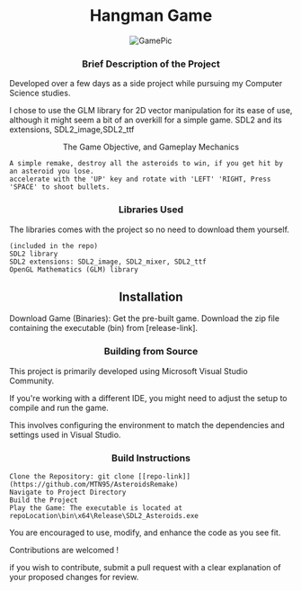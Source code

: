 # <div align="center">Hangman Game</div>


<div align="center">
    <img src="[https://github.com/MTN95/AsteroidsRemake/assets/113786893/d91239fc-5195-4fa8-af3c-f710fb0b316](https://github.com/user-attachments/assets/580ed1a8-9a63-4e28-8f1d-715f56a5ae84)" alt="GamePic">
</div>


### <div align="center">Brief Description of the Project </div>
   
Developed over a few days as a side project while pursuing my Computer Science studies.

I chose to use the GLM library for 2D vector manipulation for its ease of use, although it might seem a bit of an overkill for a simple game.
SDL2 and its extensions, SDL2_image,SDL2_ttf


<div align="center">    
The Game Objective, and Gameplay Mechanics
</div>

    A simple remake, destroy all the asteroids to win, if you get hit by an asteroid you lose. 
    accelerate with the 'UP' key and rotate with 'LEFT' 'RIGHT, Press 'SPACE' to shoot bullets.   


### <div align="center">Libraries Used</div>

The libraries comes with the project so no need to download them yourself.


    (included in the repo)
    SDL2 library
    SDL2 extensions: SDL2_image, SDL2_mixer, SDL2_ttf
    OpenGL Mathematics (GLM) library 

## <div align="center">Installation</div>


Download Game (Binaries): Get the pre-built game. Download the zip file containing the executable (bin) from [release-link].


### <div align="center">Building from Source</div>


This project is primarily developed using Microsoft Visual Studio Community. 

If you're working with a different IDE, you might need to adjust the setup to compile and run the game. 

This involves configuring the environment to match the dependencies and settings used in Visual Studio.


### <div align="center">Build Instructions</div>

    Clone the Repository: git clone [[repo-link]](https://github.com/MTN95/AsteroidsRemake)
    Navigate to Project Directory
    Build the Project
    Play the Game: The executable is located at repoLocation\bin\x64\Release\SDL2_Asteroids.exe

        
You are encouraged to use, modify, and enhance the code as you see fit. 

Contributions are welcomed !

if you wish to contribute, submit a pull request with a clear explanation of your proposed changes for review. 

